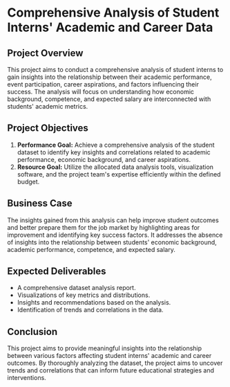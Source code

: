 # Comprehensive Analysis of Student Interns' Academic and Career Data

## Project Overview

This project aims to conduct a comprehensive analysis of student interns to gain insights into the relationship between their academic performance, event participation, career aspirations, and factors influencing their success. The analysis will focus on understanding how economic background, competence, and expected salary are interconnected with students' academic metrics.

## Project Objectives

1. **Performance Goal:** Achieve a comprehensive analysis of the student dataset to identify key insights and correlations related to academic performance, economic background, and career aspirations.
2. **Resource Goal:** Utilize the allocated data analysis tools, visualization software, and the project team's expertise efficiently within the defined budget.

## Business Case

The insights gained from this analysis can help improve student outcomes and better prepare them for the job market by highlighting areas for improvement and identifying key success factors. It addresses the absence of insights into the relationship between students' economic background, academic performance, competence, and expected salary.

## Expected Deliverables

- A comprehensive dataset analysis report.
- Visualizations of key metrics and distributions.
- Insights and recommendations based on the analysis.
- Identification of trends and correlations in the data.

## Conclusion

This project aims to provide meaningful insights into the relationship between various factors affecting student interns' academic and career outcomes. By thoroughly analyzing the dataset, the project aims to uncover trends and correlations that can inform future educational strategies and interventions.
